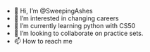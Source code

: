 - 👋 Hi, I’m @SweepingAshes
- 👀 I’m interested in changing careers
- 🌱 I’m currently learning python with CS50
- 💞️ I’m looking to collaborate on practice sets.
- 📫 How to reach me 

<!---
SweepingAshes/SweepingAshes is a ✨ special ✨ repository because its `README.md` (this file) appears on your GitHub profile.
You can click the Preview link to take a look at your changes.
--->
